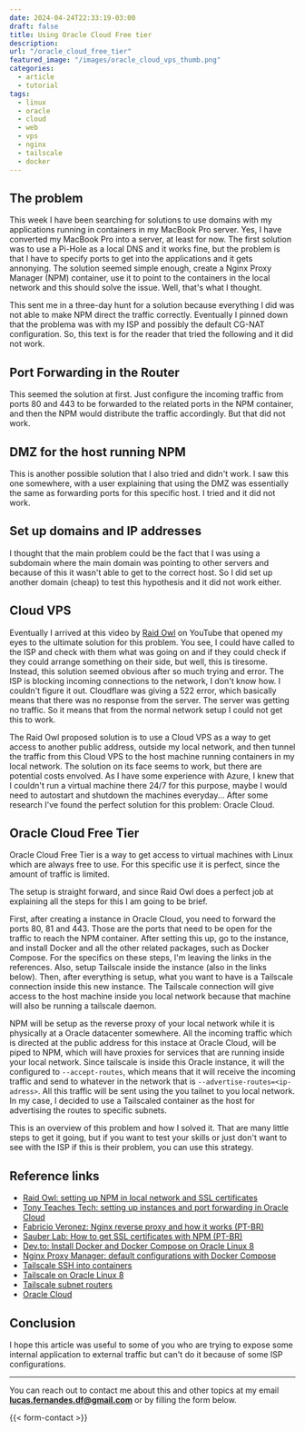 ```yaml
---
date: 2024-04-24T22:33:19-03:00
draft: false
title: Using Oracle Cloud Free tier
description: 
url: "/oracle_cloud_free_tier"
featured_image: "/images/oracle_cloud_vps_thumb.png"
categories:
  - article
  - tutorial
tags:
  - linux
  - oracle
  - cloud
  - web
  - vps
  - nginx
  - tailscale
  - docker
---
```



## The problem

This week I have been searching for solutions to use domains with my applications running in containers in my MacBook Pro server. Yes, I have converted my MacBook Pro into a server, at least for now. The first solution was to use a Pi-Hole as a local DNS and it works fine, but the problem is that I have to specify ports to get into the applications and it gets annonying. The solution seemed simple enough, create a Nginx Proxy Manager (NPM) container, use it to point to the containers in the local network and this should solve the issue. Well, that's what I thought.

This sent me in a three-day hunt for a solution because everything I did was not able to make NPM direct the traffic correctly. Eventually I pinned down that the problema was with my ISP and possibly the default CG-NAT configuration. So, this text is for the reader that tried the following and it did not work.

## Port Forwarding in the Router

This seemed the solution at first. Just configure the incoming traffic from ports 80 and 443 to be forwarded to the related ports in the NPM container, and then the NPM would distribute the traffic accordingly. But that did not work.

## DMZ for the host running NPM

This is another possible solution that I also tried and didn't work. I saw this one somewhere, with a user explaining that using the DMZ was essentially the same as forwarding ports for this specific host. I tried and it did not work.

## Set up domains and IP addresses

I thought that the main problem could be the fact that I was using a subdomain where the main domain was pointing to other servers and because of this it wasn't able to get to the correct host. So I did set up another domain (cheap) to test this hypothesis and it did not work either.

## Cloud VPS

Eventually I arrived at this video by [Raid Owl](https://www.youtube.com/watch?v=2fA6u9eahNw&t=562s&pp=ygUScmFpZCBvd2wgY2xvdWQgdnBz) on YouTube that opened my eyes to the ultimate solution for this problem. You see, I could have called to the ISP and check with them what was going on and if they could check if they could arrange something on their side, but well, this is tiresome. Instead, this solution seemed obvious after so much trying and error. The ISP is blocking incoming connections to the network, I don't know how. I couldn't figure it out. Cloudflare was giving a 522 error, which basically means that there was no response from the server. The server was getting no traffic. So it means that from the normal network setup I could not get this to work.

The Raid Owl proposed solution is to use a Cloud VPS as a way to get access to another public address, outside my local network, and then tunnel the traffic from this Cloud VPS to the host machine running containers in my local network. The solution on its face seems to work, but there are potential costs envolved. As I have some experience with Azure, I knew that I couldn't run a virtual machine there 24/7 for this purpose, maybe I would need to autostart and shutdown the machines everyday... After some research I've found the perfect solution for this problem: Oracle Cloud.

## Oracle Cloud Free Tier

Oracle Cloud Free Tier is a way to get access to virtual machines with Linux which are always free to use. For this specific use it is perfect, since the amount of traffic is limited.

The setup is straight forward, and since Raid Owl does a perfect job at explaining all the steps for this I am going to be brief.

First, after creating a instance in Oracle Cloud, you need to forward the ports 80, 81 and 443. Those are the ports that need to be open for the traffic to reach the NPM container. After setting this up, go to the instance, and install Docker and all the other related packages, such as Docker Compose. For the specifics on these steps, I'm leaving the links in the references. Also, setup Tailscale inside the instance (also in the links below). Then, after everything is setup, what you want to have is a Tailscale connection inside this new instance. The Tailscale connection will give access to the host machine inside you local network because that machine will also be running a tailscale daemon.

NPM will be setup as the reverse proxy of your local network while it is physically at a Oracle datacenter somewhere. All the incoming traffic which is directed at the public address for this instace at Oracle Cloud, will be piped to NPM, which will have proxies for services that are running inside your local network. Since tailscale is inside this Oracle instance, it will the configured to `--accept-routes`, which means that it will receive the incoming traffic and send to whatever in the network that is `--advertise-routes=<ip-adress>`. All this traffic will be sent using the you tailnet to you local network. In my case, I decided to use a Tailscaled container as the host for advertising the routes to specific subnets.

This is an overview of this problem and how I solved it. That are many little steps to get it going, but if you want to test your skills or just don't want to see with the ISP if this is their problem, you can use this strategy.

## Reference links

- [Raid Owl: setting up NPM in local network and SSL certificates](https://www.youtube.com/watch?v=GarMdDTAZJo&t=10s&pp=ygUMcmFpZCBvd2wgdnBz)
- [Tony Teaches Tech: setting up instances and port forwarding in Oracle Cloud](https://www.youtube.com/watch?v=yWVD6qmQrb8)
- [Fabricio Veronez: Nginx reverse proxy and how it works (PT-BR)](https://www.youtube.com/watch?v=bFZurhL14LA)
- [Sauber Lab: How to get SSL certificates with NPM (PT-BR)](https://www.youtube.com/watch?v=SELkrrexIkQ&t=4s)
- [Dev.to: Install Docker and Docker Compose on Oracle Linux 8](https://dev.to/kylejschwartz/install-docker-compose-on-oracle-linux-8-1kb0)
- [Nginx Proxy Manager: default configurations with Docker Compose](https://nginxproxymanager.com/setup/#using-mysql-mariadb-database)
- [Tailscale SSH into containers](https://tailscale.com/learn/ssh-into-docker-container)
- [Tailscale on Oracle Linux 8](https://tailscale.com/kb/1117/install-oracle-linux-8)
- [Tailscale subnet routers](https://tailscale.com/kb/1019/subnets)
- [Oracle Cloud](https://www.oracle.com/br/cloud/sign-in.html)

## Conclusion

I hope this article was useful to some of you who are trying to expose some internal application to external traffic but can't do it because of some ISP configurations.

---
You can reach out to contact me about this and other topics at my email **<lucas.fernandes.df@gmail.com>** or by filling the form below.

{{< form-contact >}}
